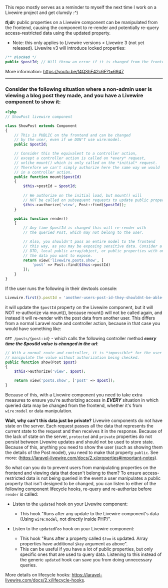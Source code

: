 This repo mostly serves as a reminder to myself the next time I work on a Livewire project and get clumsly :^)

***tl;dr:*** public properties on a Livewire component can be manipulated from the frontend, causing the component to re-render and potentially re-query access-restricted data using the updated property.

- Note: this only applies to Livewire versions < Livewire 3 (not yet released). Livewire v3 will introduce locked properties:
~~~php
/** @locked */
public $postId; // Will throw an error if it is changed from the frontend
~~~
More information: https://youtu.be/f4QShF42c6E?t=6947

-------

### Consider the following situation where a non-admin user is viewing a blog post they made, and you have a Livewire component to show it:

~~~php
<?php
// ShowPost livewire component

class ShowPost extends Component
{
    // This is PUBLIC on the frontend and can be changed
    // by the user, even if we DON'T use wire:model.
    public $postId;

    // Consider this the equivalent to a controller action,
    // except a controller action is called on *every* request,
    // unlike mount() which is only called on the *initial* request.
    // Therefore we can't simply authorize here the same way we would
    // in a controller action.
    public function mount($postId)
    {
        $this->postId = $postId;
        
        // We authorize on the initial load, but mount() will 
        // NOT be called on subsequent requests to update public properties.
        $this->authorize('view', Post::find($postId));
    }

    public function render()
    {
        // Any time $postId is changed this will re-render with
        // the queried Post, which may not belong to the user.

        // Also, you shouldn't pass an entire model to the frontend
        // this way, as you may be exposing sensitive data. Consider a
        // DTO, local public array/object, or public properties with only
        // the data you want to expose.
        return view('livewire.posts.show', [
            'post' => Post::find($this->postId)
        ]);
    }
}
~~~

If the user runs the following in their devtools console:

~~~js
Livewire.first().postId = 'another-users-post-id-they-shouldnt-be-able-to-view';
~~~

it will update the `$postId` property on the Livewire component, but it will NOT re-authorize via mount(), because mount() will not be called again, and instead it will re-render with the post data from another user. This differs from a normal Laravel route and controller action, because in that case you would have something like:

`GET /posts/{post:id}` - which calls the following controller method ***every time the $postId value is changed in the url***:

~~~php
// With a normal route and controller, it is *impossible* for the user to
// manipulate the value without authorization being checked.
public function show(Post $post)
{
    $this->authorize('view', $post);

    return view('posts.show', ['post' => $post]);
}
~~~

Because of this, with a Livewire component you need to take extra measures to ensure you're authorizing access in ***EVERY*** situation in which queried data may be changed from the frontend, whether it's from `wire:model` or data manipulation.

**Wait, why can't this data just be private?** Livewire components do not have state on the server. Each request passes all the data that represents the current state to the request and then receives it in the response. Because of the lack of state on the server, `protected` and `private` properties do not persist between Livewire updates and should not be used to store state. Because of this, anything you need to show the user (such as showing them the details of the Post model), you need to make that property `public`. See more: (https://laravel-livewire.com/docs/2.x/properties#important-notes).

So what can you do to prevent users from manipulating properties on the frontend and viewing data that doesn't belong to them? To ensure access-restricted data is not being queried in the event a user manipulates a public property that isn't designed to be changed, you can listen to either of the following component lifecycle hooks, re-query and re-authorize before `render` is called:

- Listen to the `updated` hook on your Livewire component:
    - This hook "Runs after any update to the Livewire component's data (Using `wire:model`, not directly inside PHP)".

- Listen to the `updatedFoo` hook on your Livewire component:
    - This hook "Runs after a property called `$foo` is updated. Array properties have additional `$key` argument as above".
    - This can be useful if you have a lot of public properties, but only specific ones that are used to query data. Listening to this instead of the generic `updated` hook can save you from doing unnecessary queries.

More details on lifecycle hooks: https://laravel-livewire.com/docs/2.x/lifecycle-hooks.
